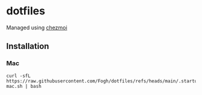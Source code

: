 # dotfiles

Managed using [chezmoi](https://www.chezmoi.io)

## Installation

### Mac

```shell
curl -sfL https://raw.githubusercontent.com/Fogh/dotfiles/refs/heads/main/.startup-mac.sh | bash
```
